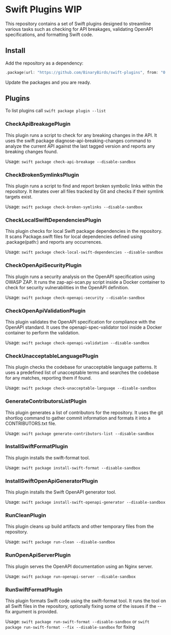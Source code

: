 # Swift Plugins WIP

This repository contains a set of Swift plugins designed to streamline various tasks such as checking for API breakages, validating OpenAPI specifications, and formatting Swift code.

## Install

Add the repository as a dependency:

```swift
.package(url: "https://github.com/BinaryBirds/swift-plugins", from: "0.0.1"),
```

Update the packages and you are ready.

## Plugins

To list plugins call `swift package plugin --list`

### CheckApiBreakagePlugin

This plugin runs a script to check for any breaking changes in the API. It uses the swift package diagnose-api-breaking-changes command to analyze the current API against the last tagged version and reports any breaking changes found.

Usage: `swift package check-api-breakage --disable-sandbox`
	
### CheckBrokenSymlinksPlugin
This plugin runs a script to find and report broken symbolic links within the repository. It iterates over all files tracked by Git and checks if their symlink targets exist.

Usage: `swift package check-broken-symlinks --disable-sandbox`

### CheckLocalSwiftDependenciesPlugin
This plugin checks for local Swift package dependencies in the repository. It scans Package.swift files for local dependencies defined using .package(path:) and reports any occurrences.

Usage: `swift package check-local-swift-dependencies --disable-sandbox`
	
### CheckOpenApiSecurityPlugin
This plugin runs a security analysis on the OpenAPI specification using OWASP ZAP. It runs the zap-api-scan.py script inside a Docker container to check for security vulnerabilities in the OpenAPI definition.

Usage: `swift package check-openapi-security --disable-sandbox`

### CheckOpenApiValidationPlugin
This plugin validates the OpenAPI specification for compliance with the OpenAPI standard. It uses the openapi-spec-validator tool inside a Docker container to perform the validation.

Usage: `swift package check-openapi-validation --disable-sandbox`

### CheckUnacceptableLanguagePlugin
This plugin checks the codebase for unacceptable language patterns. It uses a predefined list of unacceptable terms and searches the codebase for any matches, reporting them if found.

Usage: `swift package check-unacceptable-language --disable-sandbox`

### GenerateContributorsListPlugin
This plugin generates a list of contributors for the repository. It uses the git shortlog command to gather commit information and formats it into a CONTRIBUTORS.txt file.

Usage: `swift package generate-contributors-list --disable-sandbox`

### InstallSwiftFormatPlugin
This plugin installs the swift-format tool.

Usage: `swift package install-swift-format --disable-sandbox`

### InstallSwiftOpenApiGeneratorPlugin
This plugin installs the Swift OpenAPI generator tool.

Usage: `swift package install-swift-openapi-generator --disable-sandbox`
	
### RunCleanPlugin
This plugin cleans up build artifacts and other temporary files from the repository. 

Usage: `swift package run-clean --disable-sandbox`

### 	RunOpenApiServerPlugin
This plugin serves the OpenAPI documentation using an Nginx server.

Usage: `swift package run-openapi-server --disable-sandbox`

### RunSwiftFormatPlugin
This plugin formats Swift code using the swift-format tool. It runs the tool on all Swift files in the repository, optionally fixing some of the issues if the --fix argument is provided.

Usage: `swift package run-swift-format --disable-sandbox` or `swift package run-swift-format --fix --disable-sandbox` for fixing


